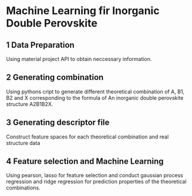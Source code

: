 # Machine Learning fir Inorganic Double Perovskite

## 1 Data Preparation

Using material project API to obtain neccessary information.

## 2 Generating combination

Using pythons cript to generate different theoretical combination of A, B1, B2 and X corresponding to the formula of An inorganic double perovskite structure A2B1B2X.

## 3 Generating descriptor file

Construct feature spaces for each theoretical combination and real structure data

## 4 Feature selection and Machine Learning

Using pearson, lasso for feature selection and conduct gaussian process regression and ridge regression for prediction properties of the theoretical combinations.


